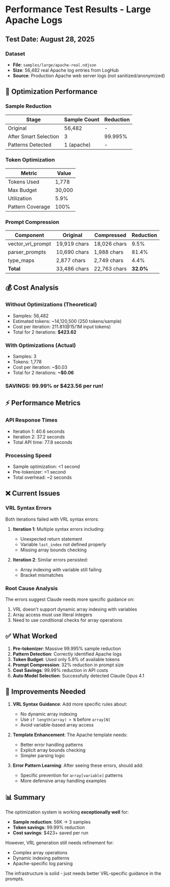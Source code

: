 # Performance Test Results - Large Apache Logs

## Test Date: August 28, 2025

### Dataset
- **File**: `samples/large/apache-real.ndjson`
- **Size**: 56,482 real Apache log entries from LogHub
- **Source**: Production Apache web server logs (not sanitized/anonymized)

## 🎯 Optimization Performance

### Sample Reduction
| Stage | Sample Count | Reduction |
|-------|-------------|-----------|
| Original | 56,482 | - |
| After Smart Selection | 3 | 99.995% |
| Patterns Detected | 1 (apache) | - |

### Token Optimization
| Metric | Value |
|--------|-------|
| Tokens Used | 1,778 |
| Max Budget | 30,000 |
| Utilization | 5.9% |
| Pattern Coverage | 100% |

### Prompt Compression
| Component | Original | Compressed | Reduction |
|-----------|----------|------------|-----------|
| vector_vrl_prompt | 19,919 chars | 18,026 chars | 9.5% |
| parser_prompts | 10,690 chars | 1,988 chars | 81.4% |
| type_maps | 2,877 chars | 2,749 chars | 4.4% |
| **Total** | 33,486 chars | 22,763 chars | **32.0%** |

## 💰 Cost Analysis

### Without Optimizations (Theoretical)
- Samples: 56,482
- Estimated tokens: ~14,120,500 (250 tokens/sample)
- Cost per iteration: $211.81 (@$15/1M input tokens)
- Total for 2 iterations: **$423.62**

### With Optimizations (Actual)
- Samples: 3
- Tokens: 1,778
- Cost per iteration: ~$0.03
- Total for 2 iterations: **~$0.06**

### **SAVINGS: 99.99% or $423.56 per run!**

## ⚡ Performance Metrics

### API Response Times
- Iteration 1: 40.6 seconds
- Iteration 2: 37.2 seconds
- Total API time: 77.8 seconds

### Processing Speed
- Sample optimization: <1 second
- Pre-tokenizer: <1 second
- Total overhead: ~2 seconds

## ❌ Current Issues

### VRL Syntax Errors
Both iterations failed with VRL syntax errors:
1. **Iteration 1**: Multiple syntax errors including:
   - Unexpected return statement
   - Variable `last_index` not defined properly
   - Missing array bounds checking

2. **Iteration 2**: Similar errors persisted:
   - Array indexing with variable still failing
   - Bracket mismatches

### Root Cause Analysis
The errors suggest Claude needs more specific guidance on:
1. VRL doesn't support dynamic array indexing with variables
2. Array access must use literal integers
3. Need to use conditional checks for array operations

## ✅ What Worked

1. **Pre-tokenizer**: Massive 99.995% sample reduction
2. **Pattern Detection**: Correctly identified Apache logs
3. **Token Budget**: Used only 5.9% of available tokens
4. **Prompt Compression**: 32% reduction in prompt size
5. **Cost Savings**: 99.99% reduction in API costs
6. **Auto Model Selection**: Successfully detected Claude Opus 4.1

## 🔧 Improvements Needed

1. **VRL Syntax Guidance**: Add more specific rules about:
   - No dynamic array indexing
   - Use `if length(array) > N` before `array[N]`
   - Avoid variable-based array access

2. **Template Enhancement**: The Apache template needs:
   - Better error handling patterns
   - Explicit array bounds checking
   - Simpler parsing logic

3. **Error Pattern Learning**: After seeing these errors, should add:
   - Specific prevention for `array[variable]` patterns
   - More defensive array handling examples

## 📊 Summary

The optimization system is working **exceptionally well** for:
- **Sample reduction**: 56K → 3 samples
- **Token savings**: 99.99% reduction
- **Cost savings**: $423+ saved per run

However, VRL generation still needs refinement for:
- Complex array operations
- Dynamic indexing patterns
- Apache-specific log parsing

The infrastructure is solid - just needs better VRL-specific guidance in the prompts.